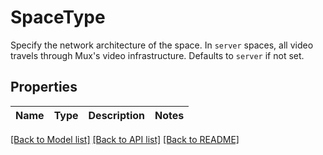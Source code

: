 # SpaceType

Specify the network architecture of the space. In `server` spaces, all video travels through Mux's video infrastructure. Defaults to `server` if not set.
## Properties
Name | Type | Description | Notes
------------ | ------------- | ------------- | -------------

[[Back to Model list]](../README.md#documentation-for-models) [[Back to API list]](../README.md#documentation-for-api-endpoints) [[Back to README]](../README.md)


